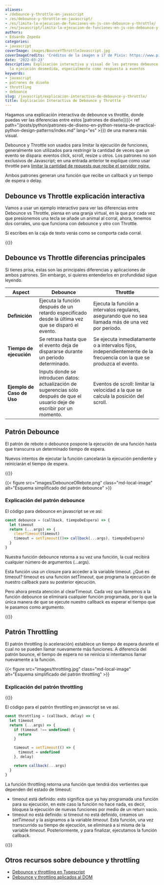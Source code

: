 ```yaml
---
aliases:
- /debounce-y-throttle-en-javascript
- /es/debounce-y-throttle-en-javascript/
- /es/limita-la-ejecucion-de-funciones-en-js-con-debounce-y-throttle/
- /es/javascript/limita-la-ejecucion-de-funciones-en-js-con-debounce-y-throttle/
authors:
- Eduardo Zepeda
categories:
- javascript
coverImage: images/BounceYThrottleJavascript.jpg
coverImageCredits: 'Créditos de la imagen a i7 de Pixiv: https://www.pixiv.net/en/users/54726558'
date: '2022-03-23'
description: Explicación interactiva y visual de los patrones debounce y throttle, usados para limitar
  la ejecución desmedida, especialmente como respuesta a eventos 
keywords:
- javascript
- patrones de diseño
- throttling
- debounce
slug: /javascript/explicacion-interactiva-de-debounce-y-throttle/
title: Explicación Interactiva de Debounce y Throttle
---
```


Hagamos una explicación interactiva de debounce vs throttle, donde puedas ver las diferencias entre estos [patrones de diseño]({{< ref path="/posts/python/patrones-de-diseno-en-python-resena-de-practical-python-design-patterns/index.md" lang="es" >}}) de una manera más visual. 

Debounce y Throttle son usados para limitar la ejecución de funciones, generalmente son utilizados para restringir la cantidad de veces que un evento se dispara: eventos click, scroll, resize u otros. Los patrones no son exclusivos de Javascript; en una entrada anterior te explique como usar throttle para [limitar la cantidad de requests que recibe el servidor nginx.](/es/software-architecture/throttling-en-nginx/)

Ambos patrones generan una función que recibe un callback y un tiempo de espera o delay.

## Debounce vs Throttle explicación interactiva

Vamos a usar un ejemplo interactivo para ver las diferencias entre Debounce vs Throttle, piensa en una granja virtual, en la que por cada vez que presionemos una tecla se añade un animal al corral, ahora, tenemos dos corrales, uno que funciona con debounce y otro con Throttle. 

Si escribes en la caja de texto verás como se comporta cada corral.

{{<debounceVsThrottle>}}

## Debounce vs Throttle diferencias principales

Si tienes prisa, estas son las principales diferencias y aplicaciones de ambos patrones. Sin embargo, si quieres entenderlos en profundidad sigue leyendo.

| **Aspect**                 | **Debounce**                                                                                                                   | **Throttle**                                                                                                          |
| -------------------------- | ------------------------------------------------------------------------------------------------------------------------------ | --------------------------------------------------------------------------------------------------------------------- |
| **Definición**             | Ejecuta la función después de un retardo especificado desde la última vez que se disparó el evento.                            | Ejecuta la función a intervalos regulares, asegurando que no sea llamada más de una vez por período.                  |
| **Tiempo de ejecución**    | Se retrasa hasta que el evento deja de dispararse durante un periodo determinado.                                              | Se ejecuta inmediatamente o a intervalos fijos, independientemente de la frecuencia con la que se produzca el evento. |
| **Ejemplo de Caso de Uso** | Inputs donde se introducen datos: actualización de sugerencias sólo después de que el usuario deje de escribir por un momento. | Eventos de scroll: limitar la velocidad a la que se calcula la posición del scroll.                                   |

## Patrón Debounce

El patrón de rebote o debounce pospone la ejecución de una función hasta que transcurra un determinado tiempo de espera.

Nuevos intentos de ejecutar la función cancelarán la ejecución pendiente y reiniciarán el tiempo de espera.

{{<ad0>}}

{{< figure src="images/DebounceORebote.png" class="md-local-image" alt="Esquema simplificado del patrón debounce" >}}

### Explicación del patrón debounce

El código para debounce en javascript se ve así:

```javascript
const debounce = (callback, tiempoDeEspera) => {
  let timeout 
  return (...args) => {
	clearTimeout(timeout)
	timeout = setTimeout(()=> callback(...args), tiempoDeEspera)
  }
}
```

Nuestra función debounce retorna a su vez una función, la cual recibirá cualquier número de argumentos (...args).

Esta función usa un closure para acceder a la variable timeout. ¿Qué es timeout? timeout es una función _setTimeout_, que programa la ejecución de nuestro callback para su posterior ejecución.

Pero ahora presta atención al clearTimeout. Cada vez que llamemos a la función debounce se eliminará cualquier función programada, por lo que la única manera de que se ejecute nuestro callback es esperar el tiempo que le pasamos como argumento.

{{<ad1>}}

## Patrón Throttling

El patrón throttling (o aceleración) establece un tiempo de espera durante el cual no se pueden llamar nuevamente más funciones. A diferencia del patrón bounce, el tiempo de espera no se reinicia si intentamos llamar nuevamente a la función.

{{< figure src="images/throttling.jpg" class="md-local-image" alt="Esquema simplificado del patrón throttling" >}}

### Explicación del patrón throttling

{{<ad2>}}

El código para el patrón throttling en javascript se ve así.

```javascript
const throttling = (callback, delay) => {
  let timeout
  return (...args) => {
    if (timeout !== undefined) {
      return
    }

    timeout = setTimeout(() => {
      timeout = undefined
    }, delay)

    return callback(...args)
  }
}
```

La función throttling retorna una función que tendrá dos vertientes que dependen del estado de timeout:

- timeout está definido: esto significa que ya hay programada una función para su ejecución, en este caso la función no hace nada, es decir, bloquea la ejecución de nuevas funciones por medio de un return vacio.
- timeout no está definido: si timeout no está definido, creamos un _setTimeout_ y la asignamos a la variable _timeout_. Esta función, una vez transcurrido su tiempo de ejecución, se eliminará a si misma de la variable _timeout_. Posteriormente, y para finalizar, ejecutamos la función callback.

{{<ad3>}}

## Otros recursos sobre debounce y throttling

- [Debounce y throttling en Typescript](https://charliesbot.dev/blog/debounce-and-throttle)
- [Debounce y throttling aplicados al DOM](https://webdesign.tutsplus.com/es/tutorials/javascript-debounce-and-throttle--cms-36783)